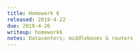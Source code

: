 ```yaml
---
title: Homework 6
released: 2019-4-22
due: 2019-4-26
writeup: homework6
notes: Datacenters; middleboxes & routers
---
```


